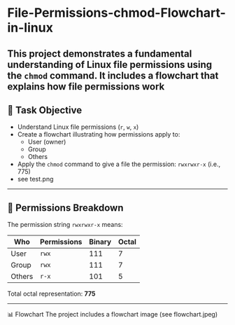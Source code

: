# File-Permissions-chmod-Flowchart-in-linux
This project demonstrates a fundamental understanding of Linux file permissions using the `chmod` command. It includes a flowchart that explains how file permissions work
---

## 🎯 Task Objective

- Understand Linux file permissions (`r`, `w`, `x`)
- Create a flowchart illustrating how permissions apply to:
  - User (owner)
  - Group
  - Others
- Apply the `chmod` command to give a file the permission: `rwxrwxr-x` (i.e., 775)
 - see test.png
---

## 🔧 Permissions Breakdown

The permission string `rwxrwxr-x` means:

| Who      | Permissions | Binary | Octal |
|----------|-------------|--------|-------|
| User     | `rwx`       | 111    | 7     |
| Group    | `rwx`       | 111    | 7     |
| Others   | `r-x`       | 101    | 5     |

Total octal representation: **775**

---

📊 Flowchart
The project includes a flowchart image (see flowchart.jpeg)
